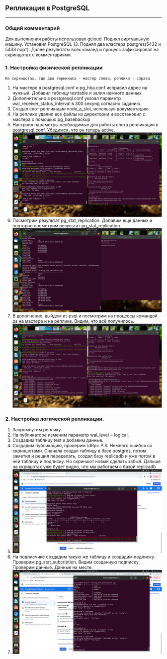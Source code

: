 ## Репликация в PostgreSQL
---
### Общий комментарий
Для выполнения работы использовал gcloud. Поднял виртуальную машину. Установил PostgreSQL 13. Поднял два кластера postgres(5432 и 5433 порт). Далее результаты всех команд и процесс зафиксировал на скриншотах с комментариями.
### 1. Настройка физической репликации
    На скриншотах, где два терминала - мастер слева, реплика - справа
1. На мастере в postgresql.conf и pg_hba.conf исправил адрес на нужный. Добавил таблицу testtable и залил немного данных.
2. Дополнительно в postgresql.conf указал параметр wal_receiver_status_interval в 300 секунд согласно заданию.
3. Создал слот репликации node_a_slot, используя документацию.
4. На реплике удалил все файлы из директории и восстановил с мастера с помощью pg_basebackup
5. Настроил параметры необходимые для работы слота репликации в postgresql.conf. Убедимся, что он теперь active.
![slotisworking](https://github.com/maxyustus/RDBM_OTUS/blob/main/7.%20%D0%A0%D0%B5%D0%BF%D0%BB%D0%B8%D0%BA%D0%B0%D1%86%D0%B8%D1%8F%20%D0%B2%20postgreSQL/replication%20slot%20is%20working.png)
6. Посмотрим результат pg_stat_replication. Добавим еще данных и повторно посмотрим результат pg_stat_replication.
![pgstatreplication](https://github.com/maxyustus/RDBM_OTUS/blob/main/7.%20%D0%A0%D0%B5%D0%BF%D0%BB%D0%B8%D0%BA%D0%B0%D1%86%D0%B8%D1%8F%20%D0%B2%20postgreSQL/pgstatreplication.png)
7. В дополнение, выйдем из psql и посмотрим на процессы командой ps на мастере и на реплике. Видим, что всё получилось.
![Processing](https://github.com/maxyustus/RDBM_OTUS/blob/main/7.%20%D0%A0%D0%B5%D0%BF%D0%BB%D0%B8%D0%BA%D0%B0%D1%86%D0%B8%D1%8F%20%D0%B2%20postgreSQL/processing.png)

### 2. Настройка логической репликации.
1. Запромоутим реплику.
2. На публикаторе изменим параметр wal_level = logical.
3. Создадим таблицу test и добавим данные.
4. Создадим публикацию, проверим \dRp+
P.S. Немного ошибся со скриншотами. Сначала создал таблицу в базе postgres, потом заметил и решил переделать, создал базу replicadb и уже потом в ней таблицу и подписку. Но скриншот новый сделать забыл. Дальше на скришотах уже будет видно, что мы работаем с базой replicadb
5. ![publication](https://github.com/maxyustus/RDBM_OTUS/blob/main/7.%20%D0%A0%D0%B5%D0%BF%D0%BB%D0%B8%D0%BA%D0%B0%D1%86%D0%B8%D1%8F%20%D0%B2%20postgreSQL/publication.png)
6. На подписчике создадим такую же таблицу и создадим подписку. Проверим pg_stat_subcription. Видим созданную подписку. Проверим данные. Данные на месте.
7. ![logical complete](https://github.com/maxyustus/RDBM_OTUS/blob/main/7.%20%D0%A0%D0%B5%D0%BF%D0%BB%D0%B8%D0%BA%D0%B0%D1%86%D0%B8%D1%8F%20%D0%B2%20postgreSQL/logical%20complete.png)

